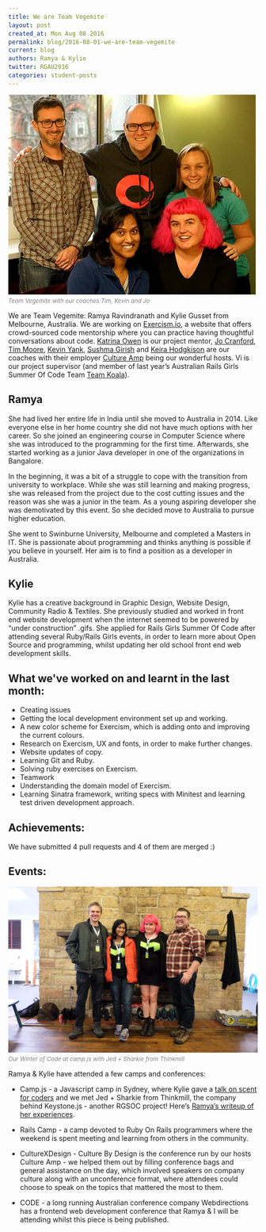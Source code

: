 ```yaml
---
title: We are Team Vegemite
layout: post
created_at: Mon Aug 08 2016
permalink: blog/2016-08-01-we-are-team-vegemite
current: blog
authors: Ramya & Kylie
twitter: RGAU2016
categories: student-posts
---
```


![Team Vegemite](/img/blog/2016/team-vegemite-coaches.jpg)<font color="grey"><small><i>Team Vegemite with our coaches Tim, Kevin and Jo</i></small></font>

We are Team Vegemite: Ramya Ravindranath and Kylie Gusset from Melbourne, Australia. We are working on [Exercism.io](http://exercism.io), a website that offers crowd-sourced code mentorship where you can practice having thoughtful conversations about code. [Katrina Owen](https://twitter.com/kytrinyx) is our project mentor, [Jo Cranford](https://twitter.com/jocranford), [Tim Moore](https://twitter.com/tmoore), [Kevin Yank](https://twitter.com/sentience), [Sushma Girish](https://twitter.com/sporty_sush) and [Keira Hodgkison](https://twitter.com/keirasaid) are our coaches with their employer [Culture Amp](http://cultureamp.com) being our wonderful hosts. Vi is our project supervisor (and member of last year’s Australian Rails Girls Summer Of Code Team [Team Koala](https://twitter.com/TeamMelbKoala)).

<!--Waiting for Owen photo of team vegemite -->
<!--![Team Vegemite](/img/blog/2016/team-vegemite-railscamp.jpg)<font color="grey"><small><i>Team Vegemite eating Vegemite!</i></small></font> -->

## Ramya

She had lived her entire life in India until she moved to Australia in 2014. Like everyone else in her home country she did not have much options with her career. So she joined an engineering course in Computer Science where she was introduced to the  programming for the first time. Afterwards, she started working as a junior Java developer in one of the organizations in Bangalore.

In the beginning, it was a bit of a struggle to cope with the transition from university to workplace. While she was still learning and making progress, she was released from the project due to the cost cutting issues and the reason was she was a junior in the team. As  a young aspiring developer she was demotivated by this event. So she decided move to Australia to pursue higher education.

She went to Swinburne University, Melbourne and completed a Masters in IT. She is passionate about programming and thinks anything is possible if you believe in yourself. Her aim is to find a position as a developer in Australia.

## Kylie

Kylie has a creative background in Graphic Design, Website Design, Community Radio & Textiles. She previously studied and worked in front end website development when the internet seemed to be powered by “under construction” .gifs. She applied for Rails Girls Summer Of Code after attending several Ruby/Rails Girls events, in order to learn more about Open Source and programming, whilst updating her old school front end web development skills.

## What we've worked on and learnt in the last month:

- Creating issues
- Getting the local development environment set up and working.
- A new color scheme for Exercism, which is adding onto and improving the current colours.
- Research on Exercism, UX and fonts, in order to make further changes.
- Website updates of copy.
- Learning Git and Ruby.
- Solving ruby exercises on Exercism.
- Teamwork
- Understanding the domain model of Exercism.
- Learning Sinatra framework, writing specs with Minitest and learning test driven development approach.

## Achievements:

We have submitted 4 pull requests and 4 of them are merged :)

## Events:
![Team Vegemite](/img/blog/2016/team-loadtocode-campjs.jpg)<font color="grey"><small><i>Our Winter of Code at camp.js with Jed + Sharkie from Thinkmill</i></small></font><br>

Ramya & Kylie have attended a few camps and conferences:

* Camp.js - a Javascript camp in Sydney, where Kylie gave a [talk on scent for coders](https://medium.com/@gusseting/scent-for-coders-cause-there-s-more-to-life-than-lynx-68f07500f9b9#.3x0kvfqso) and we met  Jed + Sharkie from Thinkmill, the company behind Keystone.js - another RGSOC project! Here’s [Ramya’s writeup of her experiences](https://medium.com/@ramya_r06/my-experience-at-campjs-b75a68a98505#.vvav1ex6n).

* Rails Camp - a camp devoted to Ruby On Rails programmers where the weekend is spent meeting and learning from others in the community.

* CultureXDesign - Culture By Design is the conference run by our hosts Culture Amp - we helped them out by filling conference bags and general assistance on the day, which involved speakers on company culture along with an unconference format, where attendees could choose to speak on the topics that mattered the most to them.

* CODE - a long running Australian conference company Webdirections has a frontend web development conference that Ramya & I will be attending whilst this piece is being published.
